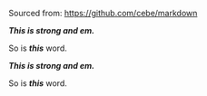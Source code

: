 Sourced from: https://github.com/cebe/markdown

***This is strong and em.***

So is ***this*** word.

___This is strong and em.___

So is ___this___ word.
